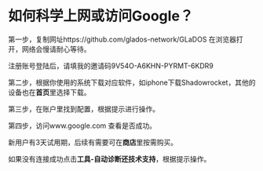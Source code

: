 # 如何科学上网或访问Google？

第一步，复制网址https://github.com/glados-network/GLaDOS 在浏览器打开，网络会慢请耐心等待。

注册账号登陆后，请填我的邀请码9V54O-A6KHN-PYRMT-6KDR9

第二步，根据你使用的系统下载对应软件，如iphone下载Shadowrocket，其他的设备也在**首页**里选择下载。

第三步，在账户里找到配置，根据提示进行操作。

第四步，访问www.google.com 查看是否成功。

新用户有3天试用期，后续有需要可在**商店**里按需购买。

如果没有连接成功点击**工具-自动诊断还技术支持**，根据提示操作。
